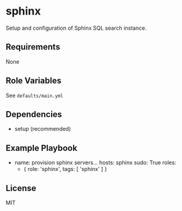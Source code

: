 sphinx
========

Setup and configuration of Sphinx SQL search instance.

Requirements
------------

None

Role Variables
--------------

See `defaults/main.yml`

Dependencies
------------

* setup (recommended)

Example Playbook
-------------------------

- name: provision sphinx servers...
  hosts: sphinx
  sudo: True
  roles:
    - { role: 'sphinx', tags: [ 'sphinx' ] }

License
-------

MIT
